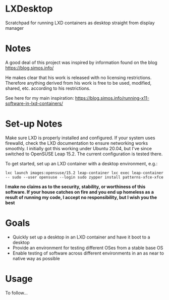 # LXDesktop
Scratchpad for running LXD containers as desktop straight from display manager

# Notes
A good deal of this project was inspired by information found on the blog https://blog.simos.info/

He makes clear that his work is released with no licensing restrictions. Therefore anything derived from his work is free to be used, modified, shared, etc. according to his restrictions.

See here for my main inspiration: https://blog.simos.info/running-x11-software-in-lxd-containers/

# Set-up Notes

Make sure LXD is properly installed and configured. If your system uses firewalld, check the LXD documentation to ensure networking works smoothly. I initially got this working under Ubuntu 20.04, but I've since switched to OpenSUSE Leap 15.2. The current configuration is tested there.

To get started, set up an LXD container with a desktop environment, e.g.:

`
lxc launch images:opensuse/15.2 leap-container
lxc exec leap-container -- sudo --user opensuse --login
sudo zypper install patterns-xfce-xfce
`

**I make no claims as to the security, stability, or worthiness of this software. If your house catches on fire and you end up homeless as a result of running my code, I accept no responsibility, but I wish you the best**

# Goals

* Quickly set up a desktop in an LXD container and have it boot to a desktop
* Provide an environment for testing different OSes from a stable base OS
* Enable testing of software across different environments in an as near to native way as possible

# Usage

To follow...

